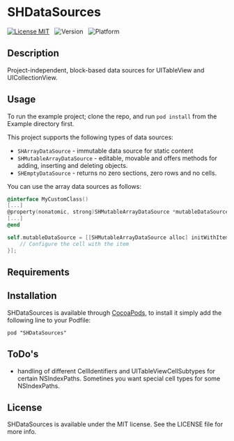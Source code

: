 # SHDataSources

[![License MIT](https://go-shields.herokuapp.com/license-MIT-blue.png)](https://github.com/Blackjacx/SHDataSources/blob/master/LICENSE) &nbsp;
![Version](http://cocoapod-badges.herokuapp.com/v/SHDataSources/badge.png) &nbsp;
![Platform](http://cocoapod-badges.herokuapp.com/p/SHDataSources/badge.png) &nbsp;

## Description

Project-independent, block-based data sources for UITableView and UICollectionView.

## Usage

To run the example project; clone the repo, and run `pod install` from the Example directory first.

This project supports the following types of data sources:

* `SHArrayDataSource` - immutable data source for static content
* `SHMutableArrayDataSource` - editable, movable and offers methods for adding, inserting and deleting objects.
* `SHEmptyDataSource` - returns no zero sections, zero rows and no cells. 

You can use the array data sources as follows:

``` objective-c
@interface MyCustomClass()
[...]
@property(nonatomic, strong)SHMutableArrayDataSource *mutableDataSource;
[...]
@end

self.mutableDataSource = [[SHMutableArrayDataSource alloc] initWithItems:itemList cellIdentifier:@"CELL_ID" configureCellWithItemBlock:^(MyCustomCellObject *cell, MyCustomItemObject *item) {
    // Configure the cell with the item
}];
```

## Requirements

## Installation

SHDataSources is available through [CocoaPods](http://cocoapods.org), to install
it simply add the following line to your Podfile:

    pod "SHDataSources"

## ToDo's

* handling of different CellIdentifiers and UITableViewCellSubtypes for certain NSIndexPaths. Sometines you want special cell types for some NSIndexPaths.

## License

SHDataSources is available under the MIT license. See the LICENSE file for more info.

